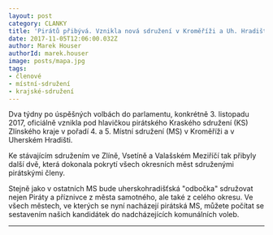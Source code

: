 ```yaml
---
layout: post
category: CLANKY
title: 'Pirátů přibývá. Vznikla nová sdružení v Kroměříži a Uh. Hradišti'
date: 2017-11-05T12:06:00.032Z
author: Marek Houser
authorId: marek.houser
image: posts/mapa.jpg
tags: 
- členové
- místní-sdružení
- krajské-sdružení
---
```

Dva týdny po úspěšných volbách do parlamentu, konkrétně 3. listopadu 2017, oficiálně vznikla pod hlavičkou pirátského Kraského sdružení (KS) Zlínského kraje v pořadí 4. a 5. Místní sdružení (MS) v Kroměříži a v Uherském Hradišti.

Ke stávajícím sdružením ve Zlíně, Vsetíně a Valašském Meziříčí tak přibyly další dvě, která dokonala pokrytí všech okresních měst sdruženými pirátskými členy.

Stejně jako v ostatních MS bude uherskohradišťská "odbočka" sdružovat nejen Piráty a příznivce z města samotného, ale také z celého okresu. Ve všech městech, ve kterých se nyní nacházejí pirátská MS, můžete počítat se sestavením našich kandidátek do nadcházejících komunálních voleb.

- - -
